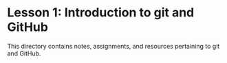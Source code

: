 # Lesson 1: Introduction to git and GitHub
This directory contains notes, assignments, and resources pertaining to git and GitHub.
